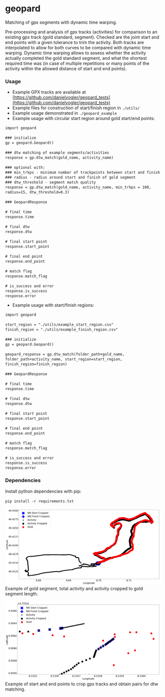 # geopard
Matching of gpx segments with dynamic time warping.

Pre-processing and analysis of gpx tracks (activities) for comparison to an existing gpx track (gold standard, segment). Checked are the joint start and end points with a given tolerance to trim the activity. Both tracks are interpolated to allow for both curves to be compared with dynamic time warping. Dynamic time warping allows to assess whether the activity actually completed the gold standard segment, and what the shortest required time was (in case of multiple repetitions or many points of the activity within the allowed distance of start and end points). 

### Usage 
- Example GPX tracks are available at [https://github.com/danielvogler/geopard_tests](https://github.com/danielvogler/geopard_tests)
- Example files for construction of start/finish region in `./utils/`
- Example usage demonstrated in `./geopard_example`
- Example usage with circular start region around gold start/end points:

```
import geopard

### initialize
gp = geopard.Geopard()

### dtw matching of example segments/activities
response = gp.dtw_match(gold_name, activity_name)

### optional with:
### min_trkps - minimum number of trackpoints between start and finish
### radius - radius around start and finish of gold segment
### dtw_threshold - segment match quality
response = gp.dtw_match(gold_name, activity_name, min_trkps = 100, radius=15, dtw_threshold=0.3)

### GeopardResponse

# final time
response.time

# final dtw
response.dtw

# final start point
response.start_point

# final end point
response.end_point

# match flag
response.match_flag

# is_success and error
response.is_success
response.error
```


- Example usage with start/finish regions:

```
import geopard

start_region = "./utils/example_start_region.csv"
finish_region = "./utils/example_finish_region.csv"

### initialize
gp = geopard.Geopard()

geopard_response = gp.dtw_match(folder_path+gold_name, folder_path+activity_name, start_region=start_region, finish_region=finish_region)

### GeopardResponse

# final time
response.time

# final dtw
response.dtw

# final start point
response.start_point

# final end point
response.end_point

# match flag
response.match_flag

# is_success and error
response.is_success
response.error
```

### Dependencies

Install python dependencies with pip:

`pip install -r requirements.txt`

![Example image](/images/example_track.png "Example of gpx crop")
Example of gold segment, total activity and activity cropped to gold segment length.


![Example image](/images/example_track_start-finish.png "Example start and end points")
Example of start and end points to crop gpx tracks and obtain pairs for dtw matching.
